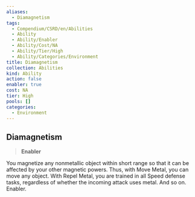 ```yaml
---
aliases:
  - Diamagnetism
tags:
  - Compendium/CSRD/en/Abilities
  - Ability
  - Ability/Enabler
  - Ability/Cost/NA
  - Ability/Tier/High
  - Ability/Categories/Environment
title: Diamagnetism
collection: Abilities
kind: Ability
action: false
enabler: true
cost: NA
tier: High
pools: []
categories:
  - Environment
---
```

## Diamagnetism  
>**Enabler**
  
You magnetize any nonmetallic object within short range so that it can be affected by your other magnetic powers. Thus, with Move Metal, you can move any object. With Repel Metal, you are trained in all Speed defense tasks, regardless of whether the incoming attack uses metal. And so on. Enabler.